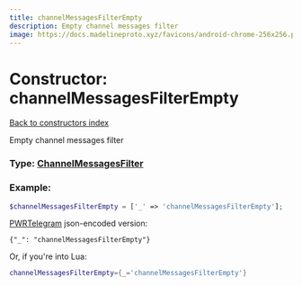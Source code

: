 ```yaml
---
title: channelMessagesFilterEmpty
description: Empty channel messages filter
image: https://docs.madelineproto.xyz/favicons/android-chrome-256x256.png
---
```

# Constructor: channelMessagesFilterEmpty  
[Back to constructors index](index.md)



Empty channel messages filter




### Type: [ChannelMessagesFilter](../types/ChannelMessagesFilter.md)


### Example:

```php
$channelMessagesFilterEmpty = ['_' => 'channelMessagesFilterEmpty'];
```  

[PWRTelegram](https://pwrtelegram.xyz) json-encoded version:

```
{"_": "channelMessagesFilterEmpty"}
```


Or, if you're into Lua:

```lua
channelMessagesFilterEmpty={_='channelMessagesFilterEmpty'}

```


